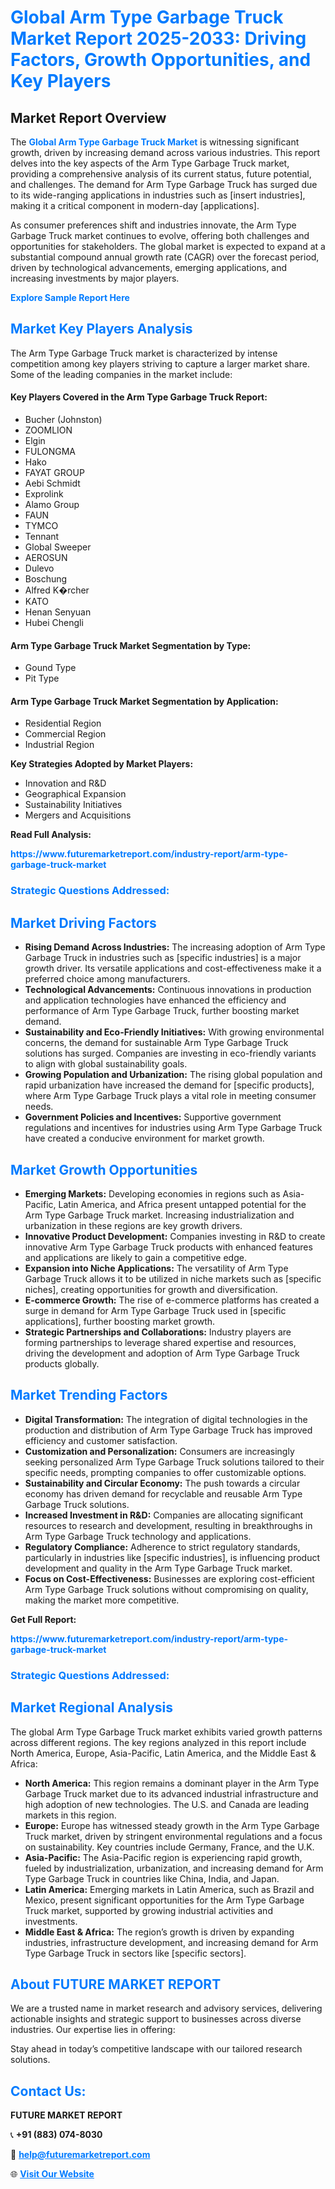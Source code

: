 <h1 style="color: #007BFF;">Global Arm Type Garbage Truck Market Report 2025-2033: Driving Factors, Growth Opportunities, and Key Players</h1>

<section id="overview">
<h2>Market Report Overview</h2>
<p>The <a href="https://www.futuremarketreport.com/industry-report/arm-type-garbage-truck-market" style="color: #007BFF; text-decoration: none;"><strong>Global Arm Type Garbage Truck Market</strong></a> is witnessing significant growth, driven by increasing demand across various industries. This report delves into the key aspects of the Arm Type Garbage Truck market, providing a comprehensive analysis of its current status, future potential, and challenges. The demand for Arm Type Garbage Truck has surged due to its wide-ranging applications in industries such as [insert industries], making it a critical component in modern-day [applications].</p>
<p>As consumer preferences shift and industries innovate, the Arm Type Garbage Truck market continues to evolve, offering both challenges and opportunities for stakeholders. The global market is expected to expand at a substantial compound annual growth rate (CAGR) over the forecast period, driven by technological advancements, emerging applications, and increasing investments by major players.</p>
</section>

<section id="overview">
<p><a href="https://www.futuremarketreport.com/request-sample/reportId=55675" style="color: #007BFF; text-decoration: none;"><strong>Explore Sample Report Here</strong></a></p>
</section>

<section id="key-players">
<h2 style="color: #007BFF;">Market Key Players Analysis</h2>
<p>The Arm Type Garbage Truck market is characterized by intense competition among key players striving to capture a larger market share. Some of the leading companies in the market include:</p>
<h4>Key Players Covered in the Arm Type Garbage Truck Report:</h4>
<ul><li>Bucher (Johnston)</li><li>ZOOMLION</li><li>Elgin</li><li>FULONGMA</li><li>Hako</li><li>FAYAT GROUP</li><li>Aebi Schmidt</li><li>Exprolink</li><li>Alamo Group</li><li>FAUN</li><li>TYMCO</li><li>Tennant</li><li>Global Sweeper</li><li>AEROSUN</li><li>Dulevo</li><li>Boschung</li><li>Alfred K�rcher</li><li>KATO</li><li>Henan Senyuan</li><li>Hubei Chengli</li></ul>
<h4>Arm Type Garbage Truck Market Segmentation by Type:</h4>
<ul><li>Gound Type</li><li>Pit Type</li></ul>

<h4>Arm Type Garbage Truck Market Segmentation by Application:</h4>
<ul><li>Residential Region</li><li>Commercial Region</li><li>Industrial Region</li></ul>
<p><strong>Key Strategies Adopted by Market Players:</strong></p>
<ul>
<li>Innovation and R&D</li>
<li>Geographical Expansion</li>
<li>Sustainability Initiatives</li>
<li>Mergers and Acquisitions</li>
</ul>
</section>

<section>
<p><strong>Read Full Analysis: </strong></p><a href="https://www.futuremarketreport.com/industry-report/arm-type-garbage-truck-market" style="color: #007BFF; text-decoration: none;"><strong>https://www.futuremarketreport.com/industry-report/arm-type-garbage-truck-market</strong></a>
<h3 style="color: #007BFF;">Strategic Questions Addressed:</h3>
</section>

<section id="driving-factors">
<h2 style="color: #007BFF;">Market Driving Factors</h2>
<ul>
<li><strong>Rising Demand Across Industries:</strong> The increasing adoption of Arm Type Garbage Truck in industries such as [specific industries] is a major growth driver. Its versatile applications and cost-effectiveness make it a preferred choice among manufacturers.</li>
<li><strong>Technological Advancements:</strong> Continuous innovations in production and application technologies have enhanced the efficiency and performance of Arm Type Garbage Truck, further boosting market demand.</li>
<li><strong>Sustainability and Eco-Friendly Initiatives:</strong> With growing environmental concerns, the demand for sustainable Arm Type Garbage Truck solutions has surged. Companies are investing in eco-friendly variants to align with global sustainability goals.</li>
<li><strong>Growing Population and Urbanization:</strong> The rising global population and rapid urbanization have increased the demand for [specific products], where Arm Type Garbage Truck plays a vital role in meeting consumer needs.</li>
<li><strong>Government Policies and Incentives:</strong> Supportive government regulations and incentives for industries using Arm Type Garbage Truck have created a conducive environment for market growth.</li>
</ul>
</section>

<section id="growth-opportunities">
<h2 style="color: #007BFF;">Market Growth Opportunities</h2>
<ul>
<li><strong>Emerging Markets:</strong> Developing economies in regions such as Asia-Pacific, Latin America, and Africa present untapped potential for the Arm Type Garbage Truck market. Increasing industrialization and urbanization in these regions are key growth drivers.</li>
<li><strong>Innovative Product Development:</strong> Companies investing in R&D to create innovative Arm Type Garbage Truck products with enhanced features and applications are likely to gain a competitive edge.</li>
<li><strong>Expansion into Niche Applications:</strong> The versatility of Arm Type Garbage Truck allows it to be utilized in niche markets such as [specific niches], creating opportunities for growth and diversification.</li>
<li><strong>E-commerce Growth:</strong> The rise of e-commerce platforms has created a surge in demand for Arm Type Garbage Truck used in [specific applications], further boosting market growth.</li>
<li><strong>Strategic Partnerships and Collaborations:</strong> Industry players are forming partnerships to leverage shared expertise and resources, driving the development and adoption of Arm Type Garbage Truck products globally.</li>
</ul>
</section>

<section id="trending-factors">
<h2 style="color: #007BFF;">Market Trending Factors</h2>
<ul>
<li><strong>Digital Transformation:</strong> The integration of digital technologies in the production and distribution of Arm Type Garbage Truck has improved efficiency and customer satisfaction.</li>
<li><strong>Customization and Personalization:</strong> Consumers are increasingly seeking personalized Arm Type Garbage Truck solutions tailored to their specific needs, prompting companies to offer customizable options.</li>
<li><strong>Sustainability and Circular Economy:</strong> The push towards a circular economy has driven demand for recyclable and reusable Arm Type Garbage Truck solutions.</li>
<li><strong>Increased Investment in R&D:</strong> Companies are allocating significant resources to research and development, resulting in breakthroughs in Arm Type Garbage Truck technology and applications.</li>
<li><strong>Regulatory Compliance:</strong> Adherence to strict regulatory standards, particularly in industries like [specific industries], is influencing product development and quality in the Arm Type Garbage Truck market.</li>
<li><strong>Focus on Cost-Effectiveness:</strong> Businesses are exploring cost-efficient Arm Type Garbage Truck solutions without compromising on quality, making the market more competitive.</li>
</ul>
</section>

<section>
<p><strong>Get Full Report: </strong></p><a href="https://www.futuremarketreport.com/industry-report/arm-type-garbage-truck-market" style="color: #007BFF; text-decoration: none;"><strong>https://www.futuremarketreport.com/industry-report/arm-type-garbage-truck-market</strong></a>
<h3 style="color: #007BFF;">Strategic Questions Addressed:</h3>
</section>


<section id="regional-analysis">
<h2 style="color: #007BFF;">Market Regional Analysis</h2>
<p>The global Arm Type Garbage Truck market exhibits varied growth patterns across different regions. The key regions analyzed in this report include North America, Europe, Asia-Pacific, Latin America, and the Middle East & Africa:</p>
<ul>
<li><strong>North America:</strong> This region remains a dominant player in the Arm Type Garbage Truck market due to its advanced industrial infrastructure and high adoption of new technologies. The U.S. and Canada are leading markets in this region.</li>
<li><strong>Europe:</strong> Europe has witnessed steady growth in the Arm Type Garbage Truck market, driven by stringent environmental regulations and a focus on sustainability. Key countries include Germany, France, and the U.K.</li>
<li><strong>Asia-Pacific:</strong> The Asia-Pacific region is experiencing rapid growth, fueled by industrialization, urbanization, and increasing demand for Arm Type Garbage Truck in countries like China, India, and Japan.</li>
<li><strong>Latin America:</strong> Emerging markets in Latin America, such as Brazil and Mexico, present significant opportunities for the Arm Type Garbage Truck market, supported by growing industrial activities and investments.</li>
<li><strong>Middle East & Africa:</strong> The region’s growth is driven by expanding industries, infrastructure development, and increasing demand for Arm Type Garbage Truck in sectors like [specific sectors].</li>
</ul>
</section>

<footer>
<h2 style="color: #007BFF;">About FUTURE MARKET REPORT</h2>
<p>We are a trusted name in market research and advisory services, delivering actionable insights and strategic support to businesses across diverse industries. Our expertise lies in offering:</p>

<p>Stay ahead in today’s competitive landscape with our tailored research solutions.</p>

<h2 style="color: #007BFF;">Contact Us:</h2>
<p><strong>FUTURE MARKET REPORT</strong></p>
<p>📞 <strong>+91 (883) 074-8030</strong></p>
<p>📧 <strong><a href="mailto:help@futuremarketreport.com" style="color: #007BFF;">help@futuremarketreport.com</a></strong></p>
<p>🌐 <strong><a href="https://www.futuremarketreport.com/" style="color: #007BFF;">Visit Our Website</a></strong></p>
</footer>